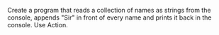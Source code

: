 Create a program that reads a collection of names as strings from the console, appends "Sir" in front of every name and prints it back in the console. Use Action<T>.
